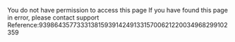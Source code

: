You do not have permission to access this page If you have found this page in error, please contact support Reference:9398643577333138159391424913315700621220034968299102359